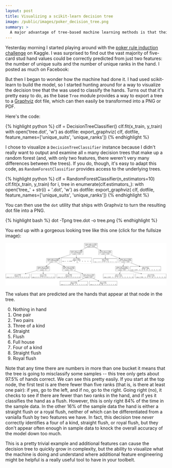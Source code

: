 ```yaml
---
layout: post
title: Visualizing a scikit-learn decision tree
image: /public/images/poker_decision_tree.png
summary: >
  A major advantage of tree-based machine learning methods is that their logic is observable -- you can examine the tree or trees generated by the fitting process and see what decisions it is making to get to an output.
---
```


Yesterday morning I started playing around with the [poker rule induction challenge](https://www.kaggle.com/c/poker-rule-induction/) on Kaggle. I was surprised to find out the vast majority of five-card stud hand values could be correctly predicted from just two features: the number of unique suits and the number of unique ranks in the hand. I posted as much on Facebook:

<p class="fb-post" data-href="https://www.facebook.com/biesnecker/posts/10103998433224612"></p>

But then I began to wonder how the machine had done it. I had used scikit-learn to build the model, so I started hunting around for a way to visualize the decision tree that the was used to classify the hands. Turns out that it's pretty easy to do, as the base `Tree` module provides a way to export a tree to a [Graphviz](http://www.graphviz.org/) dot file, which can then easily be transformed into a PNG or PDF.

Here's the code:

{% highlight python %}
clf = DecisionTreeClassifier()
clf.fit(x_train, y_train)
with open('tree.dot', 'w') as dotfile:
    export_graphviz(
        clf,
        dotfile,
        feature_names=['unique_suits', 'unique_ranks'])
{% endhighlight %}

I chose to visualize a `DecisionTreeClassifier` instance because I didn't really want to output and examine all `n` many decision trees that make up a random forest (and, with only two features, there weren't very many differences between the trees). If you do, though, it's easy to adapt this code, as `RandomForestClassifier` provides access to the underlying trees.

{% highlight python %}
clf = RandomForestClassifier(n_estimators=10)
clf.fit(x_train, y_train)
for i, tree in enumerate(clf.estimators_):
    with open('tree_' + str(i) + '.dot', 'w') as dotfile:
        export_graphviz(
            clf,
            dotfile,
            feature_names=['unique_suits', 'unique_ranks'])
{% endhighlight %}

You can then use the `dot` utility that ships with Graphviz to turn the resulting dot file into a PNG.

{% highlight bash %}
dot -Tpng tree.dot -o tree.png
{% endhighlight %}

You end up with a gorgeous looking tree like this one (click for the fullsize image):

<a href="/public/images/tree.png"><img src="/public/images/tree.png" alt="DecisionTreeClassifier decision tree" /></a>

The values that are predicted are the hands that appear at that node in the tree.

<ol start="0">
    <li>Nothing in hand</li>
    <li>One pair</li>
    <li>Two pairs</li>
    <li>Three of a kind</li>
    <li>Straight</li>
    <li>Flush</li>
    <li>Full house</li>
    <li>Four of a kind</li>
    <li>Straight flush</li>
    <li>Royal flush</li>
</ol>

Note that any time there are numbers in more than one bucket it means that the tree is going to misclassify some samples -- this tree only gets about 97.5% of hands correct. We can see this pretty easily. If you start at the top node, the first test is are there fewer than five ranks (that is, is there at least one pair): if yes, go to the left, and if no, go to the right. Going right (no), it checks to see if there are fewer than two ranks in the hand, and if yes it classifies the hand as a flush. However, this is only right 84% of the time in the sample data. In the other 16% of the sample data the hand is either a straight flush or a royal flush, neither of which can be differentiated from a vanialla flush by two features we have. In fact, this decision tree <em>never</em> correctly identifies a four of a kind, straight flush, or royal flush, but they don't appear often enough in sample data to knock the overall accuracy of the model down too much.

This is a pretty trivial example and additional features can cause the decision tree to quickly grow in complexity, but the ability to visualize what the machine is doing and understand where additional feature engineering might be helpful is a really useful tool to have in your toolbelt.